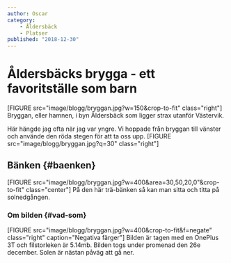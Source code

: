 ```yaml
---
author: Oscar
category:
    - Åldersbäck
    - Platser
published: "2018-12-30"
---
```

Åldersbäcks brygga - ett favoritställe som barn
==================================
[FIGURE src="image/blogg/bryggan.jpg?w=150&crop-to-fit" class="right"]
Bryggan, eller hamnen, i byn Åldersbäck som ligger strax utanför Västervik.
<!--more-->

Här hängde jag ofta när jag var yngre. Vi hoppade från bryggan till vänster och använde den röda stegen för att ta oss upp.
[FIGURE src="image/blogg/bryggan.jpg?q=30" class="right"]



Bänken {#baenken}
-----------------------------------

[FIGURE src="image/blogg/bryggan.jpg?w=400&area=30,50,20,0"&crop-to-fit" class="center"]
På den här trä-bänken så kan man sitta och titta på solnedgången.


### Om bilden {#vad-som}

[FIGURE src="image/blogg/bryggan.jpg?w=400&crop-to-fit&f=negate" class="right" caption="Negativa färger"]
Bilden är tagen med en OnePlus 3T och filstorleken är 5.14mb. Bilden togs under promenad den 26e december. Solen är nästan påväg att gå ner.
